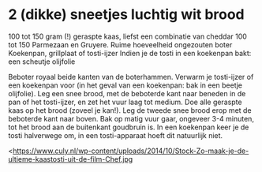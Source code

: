 # 2 (dikke) sneetjes luchtig wit brood

 100 tot 150 gram (!) geraspte kaas, liefst een combinatie van cheddar
 100 tot 150 Parmezaan en Gruyere.
Ruime hoeveelheid ongezouten boter
Koekenpan, grillplaat of tosti-ijzer
Indien je de tosti in een koekenpan bakt: een scheutje olijfolie

Beboter royaal beide kanten van de boterhammen.
Verwarm je tosti-ijzer of een koekenpan voor (in het geval van een koekenpan: bak in een beetje olijfolie).
Leg een snee brood, met de beboterde kant naar beneden in de pan of het tosti-ijzer, en zet het vuur laag tot medium. Doe alle geraspte kaas op het brood (zoveel je kan!). Leg de tweede snee brood erop met de beboterde kant naar boven.
Bak op matig vuur gaar, ongeveer 3-4 minuten, tot het brood aan de buitenkant goudbruin is. In een koekenpan keer je de tosti halverwege om, in een tosti-apparaat hoeft dit natuurlijk niet.

<https://www.culy.nl/wp-content/uploads/2014/10/Stock-Zo-maak-je-de-ultieme-kaastosti-uit-de-film-Chef.jpg